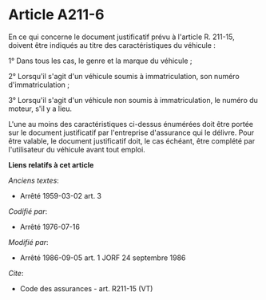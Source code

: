# Article A211-6

En ce qui concerne le document justificatif prévu à l'article R. 211-15, doivent être indiqués au titre des caractéristiques
du véhicule : 

1° Dans tous les cas, le genre et la marque du véhicule ; 

2° Lorsqu'il s'agit d'un véhicule soumis à immatriculation, son numéro d'immatriculation ; 

3° Lorsqu'il s'agit d'un véhicule non soumis à immatriculation, le numéro du moteur, s'il y a lieu. 

L'une au moins des caractéristiques ci-dessus énumérées doit être portée sur le document justificatif par l'entreprise
d'assurance qui le délivre. Pour être valable, le document justificatif doit, le cas échéant, être complété par l'utilisateur
du véhicule avant tout emploi.

**Liens relatifs à cet article**

_Anciens textes_:

  - Arrêté 1959-03-02 art. 3

_Codifié par_:

  - Arrêté 1976-07-16

_Modifié par_:

  - Arrêté 1986-09-05 art. 1 JORF 24 septembre 1986

_Cite_:

  - Code des assurances - art. R211-15 (VT)
